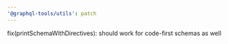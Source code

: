 ```yaml
---
'@graphql-tools/utils': patch
---
```


fix(printSchemaWithDirectives): should work for code-first schemas as well
